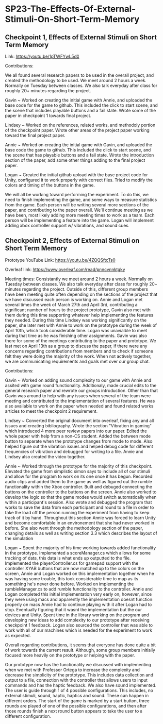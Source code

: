 # SP23-The-Effects-Of-External-Stimuli-On-Short-Term-Memory

## Checkpoint 1, Effects of External Stimuli on Short Term Memory

Link: https://youtu.be/1pTWFYwL5d0

Contributions:

We all found several research papers to be used in the overall project, and created the methodology to be used. 
We meet around 2 hours a week. Normally on Tuesday between classes. We also talk everyday after class for roughly 20+ minutes regarding the project.

Gavin ~ Worked on creating the initial game with Annie, and uploaded the base code for the game to github. This included the click to start scene, and the scene that includes playable buttons and a fail state. Wrote some of the paper in checkpoint 1 towards final project.

Lindsey ~ Worked on the references, related works, and methodoly portion of the checkpoint paper. Wrote other areas of the project paper working toward the final project paper.

Annie  ~ Worked on creating the initial game with Gavin, and uploaded the base code the game to github. This included the click to start scene, and the scene that has playable buttons and a fail state. Wrote the introduction section of the paper, add some other things adding to the final project paper.

Logan ~ Created the initial github upload with the base project code for Unity, configured it to work properly with correct files. Tried to modify the colors and timing of the buttons in the game.

We will all be working toward performing the experiment. To do this, we need to finish implementing the game, and some ways to measure statistics from the game. Each person will be writing several more sections of the paper, and contributing to the paper overall. We'll continue meeting as we have been, most likely adding more meeting times to work as a team. Each person will be implementing a feature into the game. Logan will implement adding xbox controller support w/ vibrations, and sound cues.

## Checkpoint 2, Effects of External Stimuli on Short Term Memory

Prototype YouTube Link: https://youtu.be/4ZQQSftcTs0

Overleaf link: https://www.overleaf.com/read/pnncvnnktgky

Meeting times: Consistantly we meet around 2 hours a week. Normally on Tuesday between classes. We also talk everyday after class for roughly 20+ minutes regarding the project. Outside of this, different group members have been meeting quite often depending on the sections of the project that we have discussed each person is working on. Annie and Logan met several times the week of March 27th and April 3rd, contributing a significant number of hours to the project prototype, Gavin also met with them during this time supporting whatever help implementing the features they needed. During this time Lindsey was working significantly on the paper, she later met with Annie to work on the prototype during the week of April 10th, which took considerable time. Logan was unavialble to meet during that time as he was finishing other assignments. Gavin was also there for some of the meetings contributing to the paper and prototype. We last met on April 13th as a group to discuss the paper, if there were any concerns regarding contributions from members and to check if someone felt they were doing the majority of the work. When not actively together, we are communicating requirements and goals met over our group chat.


Contributions:

Gavin ~ Worked on adding sound complexity to our game with Annie and assited with game round functionality. Additionaly, made crucial edits to the general research paper and rewrote our groups introduction. Other than that Gavin was around to help with any issues when several of the team were meeting and contributed to the implementation of several features. He was also available to work on the paper when needed and found related works articles to meet the checkpoint 2 requirement.

Lindsey ~ Converted the original document into overleaf, fixing any and all issues and creating bibliography. Wrote the section "Vibration in gaming" which introduced 4 more peer review papers into our paper. Edited the whole paper with help from a non-CS student. Added the between mode button to separate when the prototype changes from mode to mode. Also helped figure out the vibration issues and helped debug code for different frequencies of vibration and debugged for writing to a file. Annie and Lindsey also created the video together. 

Annie  ~ Worked through the prototype for the majority of this checkpoint. Elevated the game from simplistic simon says to include all of our stimuli and allow for the program to work on its one once it has begun. Recorded audio clips and added them to the game as well as figured out the rumble functionality within the Xbox controller. Built and debuged connecting the buttons on the controller to the buttons on the screen. Annie also worked to develop the logic so that the game modes would switch automatically when within a participant's session. Also wrote and debugged the program that works to save the data from each participant and round to a file in order to take the load off the person running the experiment from having to keep track of it by hand. Throughout this section Annie was forced to learn Unity and become comfortable in an environement that she had never worked in before. She also went through the methodology section of the paper, changing details as well as writing section 3.3 which describes the layout of the simulation

Logan ~ Spent the majority of his time working towards added functionality in the prototype. Implemented a scoreManager.cs which allows for some tracking of data, this data is what ends up outputted to the file. Implemented the playerController.cs for gamepad support with the controller XYAB buttons that are now matched up to the colors on the screen, Annie and Logan worked on this implementation together when he was having some trouble, this took considerable time to map as its something he's never done before. Worked on implementing the rumbleManager.cs to add rumble functionality to the controller. Annie and Logan completed this initial implementation very early on, however, since they were using macs and apparently the implementation doesnt function properly on macs Annie had to continue playing with it after Logan had to stop. Eventually figuring that it wasnt the implementation but the our devices and Unity. Spent time in the library working on the program and developing new ideas to add complexity to our prototype after receiving checkpoint 1 feedback. Logan also sourced the controller that was able to work with all of our machines which is needed for the experiment to work as expected.

Overall regarding contributions, it seems that everyone has done quite a bit of work towards the current result. Although, some group members initially focused more heavily on the prototype or helping with the paper.

Our prototype now has the functionality we discussed with implementing when we met with Professor Ortega to increase the complexity and decrease the simplicity of the prototype. This includes data collection and output to a file, connection with the controller that allows users to input commands and has the haptic feedback. We also have sound implemented. The user is guide through 1 of 4 possible configurations. This includes, no external stimuli, sound, haptic, haptics and sound. These can happen in different orders. The start of the game is marked by a start button, three rounds are played of one of the possible configurations, and then after those rounds finish a next round button appears to take the user to a different configuration.
